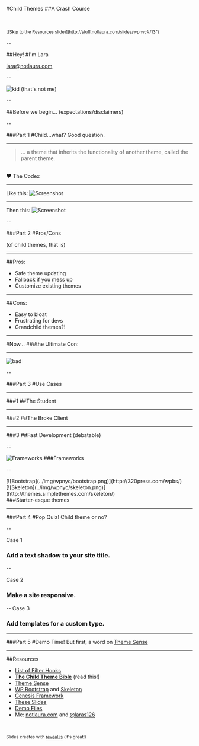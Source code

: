 
#Child Themes
##<span class="special">A Crash Course</span>

<br />
<br />
<small>[(Skip to the Resources slide)](http://stuff.notlaura.com/slides/wpnyc#/13")</small>

--

##Hey!
#I'm <span class="special">Lara</span>

[lara@notlaura.com](http://notlaura.com)

--

![kid](../img/wpnyc/child.png)
(that's not me)

--

##Before we begin...
(expectations/disclaimers)

--

###<span class="special">Part 1</span>
#Child...what?
Good question.

---

<blockquote>
	... a theme that <span class="special">inherits</span> the functionality of another theme, called the parent theme.
</blockquote>
<br />
&hearts; The Codex

---

Like this:
![Screenshot](img/wpnyc/finder.png)

---

Then this:
![Screenshot](img/wpnyc/finder2.png)


--

###<span class="special">Part 2</span>
#Pros/Cons

(of child themes, that is)

---

##Pros:
*  Safe theme updating
*  Fallback if you mess up
*  Customize existing themes

---

##Cons:
*  Easy to bloat
*  Frustrating for devs
*  Grandchild themes?!

---

#Now...
###the <span class="special">Ultimate</span> Con:

---

<span class="unstyle-img" id="bad">![bad](../img/wpnyc/bad.png)</span>

--

###<span class="special">Part 3</span>
#Use Cases

---

###<span class="special">1</span>
##The Student

---

###<span class="special">2</span>
##The Broke Client

---

###<span class="special">3</span>
##Fast Development
(debatable)

--

<span class="unstyle-img">![Frameworks](../img/wpnyc/frameworks.png)</span>
###Frameworks

--

<div class="clearfix">
	<div class="half">[![Bootstrap](../img/wpnyc/bootstrap.png)](http://320press.com/wpbs/)</div>
	<div class="half">[![Skeleton](../img/wpnyc/skeleton.png)](http://themes.simplethemes.com/skeleton/)</div>
</div>
###Starter-esque themes

---

###<span class="special">Part 4</span>
#Pop Quiz!
Child theme or no?

--

Case 1

### Add a text shadow to your site title.

--

Case 2

### Make a site responsive.

--
Case 3

### Add templates for a custom type.

---

###<span class="special">Part 5</span>
#Demo Time!
But first, a word on [Theme Sense](http://themeshaper.com/2012/10/23/developing-your-theme-sense-tutorial-2/)

---

##Resources
*  [List of Filter Hooks]( http://codex.wordpress.org/Plugin_API/Filter_Reference)
*  <strong>[The Child Theme Bible](http://themeshaper.com/modify-wordpress-themes/)</strong> (read this!)
*  [Theme Sense](http://themeshaper.com/2012/10/23/developing-your-theme-sense-tutorial-2/)
*  [WP Bootstrap](http://320press.com/wpbs/) and [Skeleton](http://themes.simplethemes.com/skeleton/)
*  [Genesis Framework](http://www.studiopress.com/features)
*  [These Slides](http://stuff.notlaura.com/slides/wpnyc.html)
*  [Demo Files](http://stuff.notlaura.com/downloads/twentytwelve-child-demo.zip)
*  Me: [notlaura.com](http://notlaura.com) and [@laras126](http://twitter.com)

<br />

<small>Slides creates with <a href="https://github.com/hakimel/reveal.js" target="blank">reveal.js</a> (it's great!)</small>

